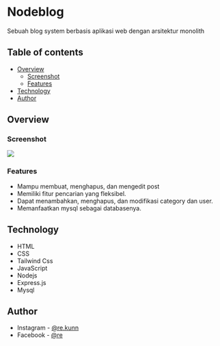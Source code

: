 # Nodeblog
Sebuah blog system berbasis aplikasi web dengan arsitektur monolith

## Table of contents

- [Overview](#overview)
  - [Screenshot](#screenshot)
  - [Features](#features)
- [Technology](#technology)
- [Author](#author)

## Overview

### Screenshot

![](./new_screenshot.png)

### Features

- Mampu membuat, menghapus, dan mengedit post
- Memiliki fitur pencarian yang fleksibel.
- Dapat menambahkan, menghapus, dan modifikasi category dan user.
- Memanfaatkan mysql sebagai databasenya.

## Technology

- HTML
- CSS
- Tailwind Css
- JavaScript
- Nodejs
- Express.js 
- Mysql

## Author

- Instagram - [@re.kunn](https://www.instagram.com/re.kunnn)
- Facebook - [@re](https://https://www.facebook.com/profile.php?id=100057378866749)
